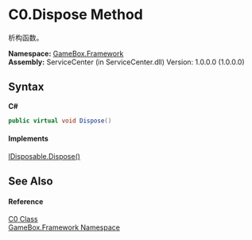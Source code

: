 # C0.Dispose Method 
 

析构函数。

**Namespace:**&nbsp;<a href="a8957fe6-9cc0-3a6d-cd5c-a2a246efee1e">GameBox.Framework</a><br />**Assembly:**&nbsp;ServiceCenter (in ServiceCenter.dll) Version: 1.0.0.0 (1.0.0.0)

## Syntax

**C#**<br />
``` C#
public virtual void Dispose()
```


#### Implements
<a href="http://msdn2.microsoft.com/zh-cn/library/es4s3w1d" target="_blank">IDisposable.Dispose()</a><br />

## See Also


#### Reference
<a href="2f732106-c1d3-cfc7-e9bd-96254f667f0a">C0 Class</a><br /><a href="a8957fe6-9cc0-3a6d-cd5c-a2a246efee1e">GameBox.Framework Namespace</a><br />